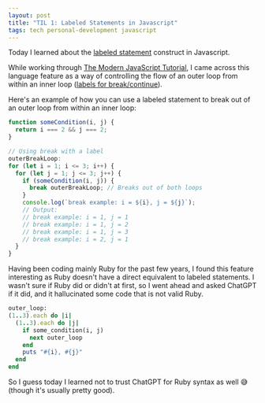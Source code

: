 ```yaml
---
layout: post
title: "TIL 1: Labeled Statements in Javascript"
tags: tech personal-development javascript
---
```


Today I learned about the [labeled statement](https://developer.mozilla.org/en-US/docs/Web/JavaScript/Reference/Statements/label) construct in Javascript. 

While working through [The Modern JavaScript Tutorial](https://javascript.info/), I came across this language feature as a way of controlling the flow of an outer loop from within an inner loop ([labels for break/continue](https://javascript.info/while-for#labels-for-break-continue)).

Here's an example of how you can use a labeled statement to break out of an outer loop from within an inner loop:
```javascript
function someCondition(i, j) {
  return i === 2 && j === 2;
}

// Using break with a label
outerBreakLoop:
for (let i = 1; i <= 3; i++) {
  for (let j = 1; j <= 3; j++) {
    if (someCondition(i, j)) {
      break outerBreakLoop; // Breaks out of both loops
    }
    console.log(`break example: i = ${i}, j = ${j}`);
    // Output:
    // break example: i = 1, j = 1
    // break example: i = 1, j = 2
    // break example: i = 1, j = 3
    // break example: i = 2, j = 1
  }
}
```

Having been coding mainly Ruby for the past few years, I found this feature interesting as Ruby doesn't have a direct equivalent to labeled statements. I wasn't sure if Ruby did or didn't at first, so I went ahead and asked
ChatGPT if it did, and it hallucinated some code that is not valid Ruby.

```ruby
outer_loop:
(1..3).each do |i|
  (1..3).each do |j|
    if some_condition(i, j)
      next outer_loop
    end
    puts "#{i}, #{j}"
  end
end
```

So I guess today I learned not to trust ChatGPT for Ruby syntax as well 😅 (though it's usually pretty good).

